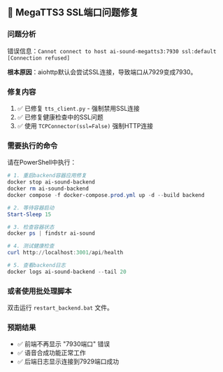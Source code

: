 ## 🔧 MegaTTS3 SSL端口问题修复

### 问题分析
错误信息：`Cannot connect to host ai-sound-megatts3:7930 ssl:default [Connection refused]`

**根本原因**：aiohttp默认会尝试SSL连接，导致端口从7929变成7930。

### 修复内容
1. ✅ 已修复 `tts_client.py` - 强制禁用SSL连接
2. ✅ 已修复健康检查中的SSL问题
3. ✅ 使用 `TCPConnector(ssl=False)` 强制HTTP连接

### 需要执行的命令

请在PowerShell中执行：

```powershell
# 1. 重启backend容器应用修复
docker stop ai-sound-backend
docker rm ai-sound-backend
docker compose -f docker-compose.prod.yml up -d --build backend

# 2. 等待容器启动
Start-Sleep 15

# 3. 检查容器状态
docker ps | findstr ai-sound

# 4. 测试健康检查
curl http://localhost:3001/api/health

# 5. 查看backend日志
docker logs ai-sound-backend --tail 20
```

### 或者使用批处理脚本

双击运行 `restart_backend.bat` 文件。

### 预期结果
- ✅ 前端不再显示 "7930端口" 错误
- ✅ 语音合成功能正常工作
- ✅ 后端日志显示连接到7929端口成功 